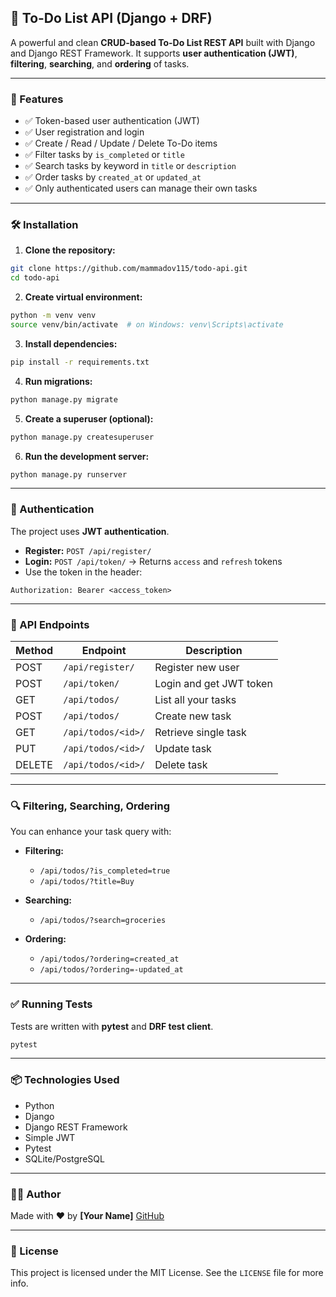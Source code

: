 ## 📝 To-Do List API (Django + DRF)

A powerful and clean **CRUD-based To-Do List REST API** built with Django and Django REST Framework. It supports **user authentication (JWT)**, **filtering**, **searching**, and **ordering** of tasks.

---

### 🚀 Features

* ✅ Token-based user authentication (JWT)
* ✅ User registration and login
* ✅ Create / Read / Update / Delete To-Do items
* ✅ Filter tasks by `is_completed` or `title`
* ✅ Search tasks by keyword in `title` or `description`
* ✅ Order tasks by `created_at` or `updated_at`
* ✅ Only authenticated users can manage their own tasks

---

### 🛠️ Installation

1. **Clone the repository:**

```bash
git clone https://github.com/mammadov115/todo-api.git
cd todo-api
```

2. **Create virtual environment:**

```bash
python -m venv venv
source venv/bin/activate  # on Windows: venv\Scripts\activate
```

3. **Install dependencies:**

```bash
pip install -r requirements.txt
```

4. **Run migrations:**

```bash
python manage.py migrate
```

5. **Create a superuser (optional):**

```bash
python manage.py createsuperuser
```

6. **Run the development server:**

```bash
python manage.py runserver
```

---

### 🔐 Authentication

The project uses **JWT authentication**.

* **Register:** `POST /api/register/`
* **Login:** `POST /api/token/` → Returns `access` and `refresh` tokens
* Use the token in the header:

```http
Authorization: Bearer <access_token>
```

---

### 📌 API Endpoints

| Method | Endpoint           | Description             |
| ------ | ------------------ | ----------------------- |
| POST   | `/api/register/`   | Register new user       |
| POST   | `/api/token/`      | Login and get JWT token |
| GET    | `/api/todos/`      | List all your tasks     |
| POST   | `/api/todos/`      | Create new task         |
| GET    | `/api/todos/<id>/` | Retrieve single task    |
| PUT    | `/api/todos/<id>/` | Update task             |
| DELETE | `/api/todos/<id>/` | Delete task             |

---

### 🔍 Filtering, Searching, Ordering

You can enhance your task query with:

* **Filtering:**

  * `/api/todos/?is_completed=true`
  * `/api/todos/?title=Buy`

* **Searching:**

  * `/api/todos/?search=groceries`

* **Ordering:**

  * `/api/todos/?ordering=created_at`
  * `/api/todos/?ordering=-updated_at`

---

### ✅ Running Tests

Tests are written with **pytest** and **DRF test client**.

```bash
pytest
```

---

### 📦 Technologies Used

* Python
* Django
* Django REST Framework
* Simple JWT
* Pytest
* SQLite/PostgreSQL

---

### 👨‍💻 Author

Made with ❤️ by **\[Your Name]**
[GitHub](https://github.com/mammadov115)

---

### 📄 License

This project is licensed under the MIT License. See the `LICENSE` file for more info.

